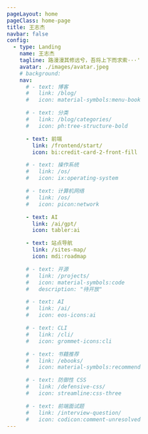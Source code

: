 ```yaml
---
pageLayout: home
pageClass: home-page
title: 王志杰
navbar: false
config:
  - type: Landing
    name: 王志杰
    tagline: 路漫漫其修远兮，吾将上下而求索···'
    avatar: ./images/avatar.jpeg
    # background:
    nav:
      # - text: 博客
      #   link: /blog/
      #   icon: material-symbols:menu-book

      # - text: 分类
      #   link: /blog/categories/
      #   icon: ph:tree-structure-bold

      - text: 前端
        link: /frontend/start/
        icon: bi:credit-card-2-front-fill

      # - text: 操作系统
      #   link: /os/
      #   icon: ix:operating-system

      # - text: 计算机网络
      #   link: /os/
      #   icon: picon:network

      - text: AI
        link: /ai/gpt/
        icon: tabler:ai

      - text: 站点导航
        link: /sites-map/
        icon: mdi:roadmap

      # - text: 开源
      #   link: /projects/
      #   icon: material-symbols:code
      #   description: "待开放"

      # - text: AI
      #   link: /ai/
      #   icon: eos-icons:ai

      # - text: CLI
      #   link: /cli/
      #   icon: grommet-icons:cli

      # - text: 书籍推荐
      #   link: /ebooks/
      #   icon: material-symbols:recommend

      # - text: 防御性 CSS
      #   link: /defensive-css/
      #   icon: streamline:css-three

      # - text: 前端面试题
      #   link: /interview-question/
      #   icon: codicon:comment-unresolved
---
```


<!--
config:
  - type: banner
    banner: https://api.pengzhanbo.cn/wallpaper/bing
    bannerMask:
      light: 0.1
      dark: 0.3
    hero:
      name: 王志杰
      tagline: Front End Developer
      text: 路漫漫其修远兮，吾将上下而求索。

  - type: custom
-->
<!--
<h2 style="text-align: center;margin: 32px 0 32px">开源项目</h2>

<CardGrid>
  <RepoCard repo="pengzhanbo/vite-plugin-mock-dev-server" />
  <RepoCard repo="pengzhanbo/vuepress-theme-plume" />
  <RepoCard repo="pengzhanbo/vite-plugin-image-placeholder" />
  <RepoCard repo="pengzhanbo/rspack-plugin-mock" />
  <RepoCard repo="vuepress/ecosystem" />
  <RepoCard repo="pengzhanbo/chinese-simple2traditional " />
  <RepoCard repo="pengzhanbo/vulcan " />
  <RepoCard repo="pengzhanbo/caniuse-embed" />
  <RepoCard repo="any-hooks/solid-hooks" />
  <RepoCard repo="pengzhanbo/geo-pattern-ts" />
  <RepoCard repo="stylelint-types/stylelint-define-config" />
  <RepoCard repo="pengzhanbo/spearjs" />
</CardGrid> -->

